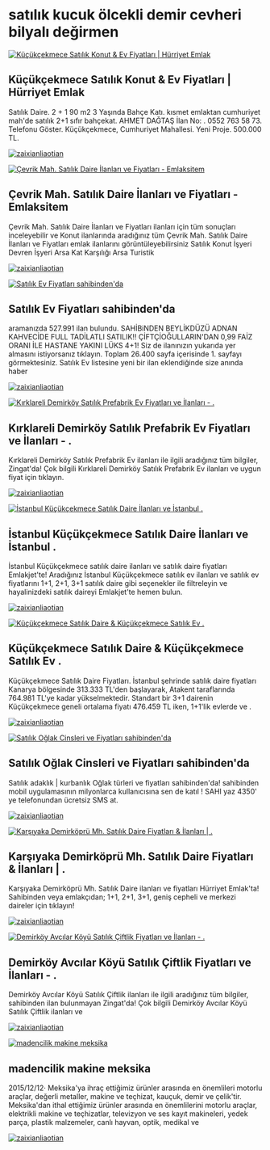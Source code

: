 # satılık kucuk ölcekli demir cevheri bilyalı değirmen
<a href="https://mnn.zoosnet.net/LR/Chatpre.aspx?id=MNN94995150&p=https://topgrinding.com/" target="_blank">![Küçükçekmece Satılık Konut & Ev Fiyatları | Hürriyet Emlak](https://github.com/technlg/images/blob/main/25.jpg)</a>
## Küçükçekmece Satılık Konut & Ev Fiyatları | Hürriyet Emlak
Satılık Daire. 2 + 1 90 m2 3 Yaşında Bahçe Katı. kısmet emlaktan cumhuriyet mah'de satılık 2+1 sıfır bahçekat. AHMET DAĞTAŞ İlan No: . 0552 763 58 73. Telefonu Göster. Küçükçekmece, Cumhuriyet Mahallesi. Yeni Proje. 500.000 TL.
<a href="https://mnn.zoosnet.net/LR/Chatpre.aspx?id=MNN94995150&p=https://topgrinding.com/" target="_blank"><img src="https://github.com/technlg/images/raw/main/chat11.jpg" alt="zaixianliaotian"/></a><a href="//whatsapp.shibangsoft.com/WhatsApp.php" ><img src="https://github.com/technlg/images/raw/main/chat11.png" alt=""></a>
<a href="https://mnn.zoosnet.net/LR/Chatpre.aspx?id=MNN94995150&p=https://topgrinding.com/" target="_blank">![Çevrik Mah. Satılık Daire İlanları ve Fiyatları - Emlaksitem](https://github.com/technlg/images/blob/main/54.jpg)</a>
## Çevrik Mah. Satılık Daire İlanları ve Fiyatları - Emlaksitem
Çevrik Mah. Satılık Daire İlanları ve Fiyatları ilanları için tüm sonuçları inceleyebilir ve Konut ilanlarında aradığınız tüm Çevrik Mah. Satılık Daire İlanları ve Fiyatları emlak ilanlarını görüntüleyebilirsiniz Satılık Konut İşyeri Devren İşyeri Arsa Kat Karşılığı Arsa Turistik
<a href="https://mnn.zoosnet.net/LR/Chatpre.aspx?id=MNN94995150&p=https://topgrinding.com/" target="_blank"><img src="https://github.com/technlg/images/raw/main/chat11.jpg" alt="zaixianliaotian"/></a><a href="//whatsapp.shibangsoft.com/WhatsApp.php" ><img src="https://github.com/technlg/images/raw/main/chat11.png" alt=""></a>
<a href="https://mnn.zoosnet.net/LR/Chatpre.aspx?id=MNN94995150&p=https://topgrinding.com/" target="_blank">![Satılık Ev Fiyatları sahibinden'da](https://github.com/technlg/images/blob/main/51.jpg)</a>
## Satılık Ev Fiyatları sahibinden'da
aramanızda 527.991 ilan bulundu. SAHİBiNDEN BEYLİKDÜZÜ ADNAN KAHVECİDE FULL TADİLATLI SATILIK!! ÇİFTÇİOĞULLARIN'DAN 0,99 FAİZ ORANI İLE HASTANE YAKINI LÜKS 4+1! Siz de ilanınızın yukarıda yer almasını istiyorsanız tıklayın. Toplam 26.400 sayfa içerisinde 1. sayfayı görmektesiniz. Satılık Ev listesine yeni bir ilan eklendiğinde size anında haber 
<a href="https://mnn.zoosnet.net/LR/Chatpre.aspx?id=MNN94995150&p=https://topgrinding.com/" target="_blank"><img src="https://github.com/technlg/images/raw/main/chat11.jpg" alt="zaixianliaotian"/></a><a href="//whatsapp.shibangsoft.com/WhatsApp.php" ><img src="https://github.com/technlg/images/raw/main/chat11.png" alt=""></a>
<a href="https://mnn.zoosnet.net/LR/Chatpre.aspx?id=MNN94995150&p=https://topgrinding.com/" target="_blank">![Kırklareli Demirköy Satılık Prefabrik Ev Fiyatları ve İlanları - .](https://github.com/technlg/images/blob/main/37.jpg)</a>
## Kırklareli Demirköy Satılık Prefabrik Ev Fiyatları ve İlanları - .
Kırklareli Demirköy Satılık Prefabrik Ev ilanları ile ilgili aradığınız tüm bilgiler, Zingat'da! Çok bilgili Kırklareli Demirköy Satılık Prefabrik Ev ilanları ve uygun fiyat için tıklayın.
<a href="https://mnn.zoosnet.net/LR/Chatpre.aspx?id=MNN94995150&p=https://topgrinding.com/" target="_blank"><img src="https://github.com/technlg/images/raw/main/chat11.jpg" alt="zaixianliaotian"/></a><a href="//whatsapp.shibangsoft.com/WhatsApp.php" ><img src="https://github.com/technlg/images/raw/main/chat11.png" alt=""></a>
<a href="https://mnn.zoosnet.net/LR/Chatpre.aspx?id=MNN94995150&p=https://topgrinding.com/" target="_blank">![İstanbul Küçükçekmece Satılık Daire İlanları ve İstanbul .](https://github.com/technlg/images/blob/main/64.jpg)</a>
## İstanbul Küçükçekmece Satılık Daire İlanları ve İstanbul .
İstanbul Küçükçekmece satılık daire ilanları ve satılık daire fiyatları Emlakjet'te! Aradığınız İstanbul Küçükçekmece satılık ev ilanları ve satılık ev fiyatlarını 1+1, 2+1, 3+1 satılık daire gibi seçenekler ile filtreleyin ve hayalinizdeki satılık daireyi Emlakjet'te hemen bulun.
<a href="https://mnn.zoosnet.net/LR/Chatpre.aspx?id=MNN94995150&p=https://topgrinding.com/" target="_blank"><img src="https://github.com/technlg/images/raw/main/chat11.jpg" alt="zaixianliaotian"/></a><a href="//whatsapp.shibangsoft.com/WhatsApp.php" ><img src="https://github.com/technlg/images/raw/main/chat11.png" alt=""></a>
<a href="https://mnn.zoosnet.net/LR/Chatpre.aspx?id=MNN94995150&p=https://topgrinding.com/" target="_blank">![Küçükçekmece Satılık Daire & Küçükçekmece Satılık Ev .](https://github.com/technlg/images/blob/main/21.jpg)</a>
## Küçükçekmece Satılık Daire & Küçükçekmece Satılık Ev .
Küçükçekmece Satılık Daire Fiyatları. İstanbul şehrinde satılık daire fiyatları Kanarya bölgesinde 313.333 TL'den başlayarak, Atakent taraflarında 764.981 TL'ye kadar yükselmektedir. Standart bir 3+1 dairenin Küçükçekmece geneli ortalama fiyatı 476.459 TL iken, 1+1'lik evlerde ve .
<a href="https://mnn.zoosnet.net/LR/Chatpre.aspx?id=MNN94995150&p=https://topgrinding.com/" target="_blank"><img src="https://github.com/technlg/images/raw/main/chat11.jpg" alt="zaixianliaotian"/></a><a href="//whatsapp.shibangsoft.com/WhatsApp.php" ><img src="https://github.com/technlg/images/raw/main/chat11.png" alt=""></a>
<a href="https://mnn.zoosnet.net/LR/Chatpre.aspx?id=MNN94995150&p=https://topgrinding.com/" target="_blank">![Satılık Oğlak Cinsleri ve Fiyatları sahibinden'da](https://github.com/technlg/images/blob/main/36.jpg)</a>
## Satılık Oğlak Cinsleri ve Fiyatları sahibinden'da
Satılık adaklık | kurbanlık Oğlak türleri ve fiyatları sahibinden'da! sahibinden mobil uygulamasının milyonlarca kullanıcısına sen de katıl ! SAHI yaz 4350' ye telefonundan ücretsiz SMS at.
<a href="https://mnn.zoosnet.net/LR/Chatpre.aspx?id=MNN94995150&p=https://topgrinding.com/" target="_blank"><img src="https://github.com/technlg/images/raw/main/chat11.jpg" alt="zaixianliaotian"/></a><a href="//whatsapp.shibangsoft.com/WhatsApp.php" ><img src="https://github.com/technlg/images/raw/main/chat11.png" alt=""></a>
<a href="https://mnn.zoosnet.net/LR/Chatpre.aspx?id=MNN94995150&p=https://topgrinding.com/" target="_blank">![Karşıyaka Demirköprü Mh. Satılık Daire Fiyatları & İlanları | .](https://github.com/technlg/images/blob/main/5.jpg)</a>
## Karşıyaka Demirköprü Mh. Satılık Daire Fiyatları & İlanları | .
Karşıyaka Demirköprü Mh. Satılık Daire ilanları ve fiyatları Hürriyet Emlak'ta! Sahibinden veya emlakçıdan; 1+1, 2+1, 3+1, geniş cepheli ve merkezi daireler için tıklayın!
<a href="https://mnn.zoosnet.net/LR/Chatpre.aspx?id=MNN94995150&p=https://topgrinding.com/" target="_blank"><img src="https://github.com/technlg/images/raw/main/chat11.jpg" alt="zaixianliaotian"/></a><a href="//whatsapp.shibangsoft.com/WhatsApp.php" ><img src="https://github.com/technlg/images/raw/main/chat11.png" alt=""></a>
<a href="https://mnn.zoosnet.net/LR/Chatpre.aspx?id=MNN94995150&p=https://topgrinding.com/" target="_blank">![Demirköy Avcılar Köyü Satılık Çiftlik Fiyatları ve İlanları - .](https://github.com/technlg/images/blob/main/33.jpg)</a>
## Demirköy Avcılar Köyü Satılık Çiftlik Fiyatları ve İlanları - .
Demirköy Avcılar Köyü Satılık Çiftlik ilanları ile ilgili aradığınız tüm bilgiler, sahibinden ilan bulunmayan Zingat'da! Çok bilgili Demirköy Avcılar Köyü Satılık Çiftlik ilanları ve
<a href="https://mnn.zoosnet.net/LR/Chatpre.aspx?id=MNN94995150&p=https://topgrinding.com/" target="_blank"><img src="https://github.com/technlg/images/raw/main/chat11.jpg" alt="zaixianliaotian"/></a><a href="//whatsapp.shibangsoft.com/WhatsApp.php" ><img src="https://github.com/technlg/images/raw/main/chat11.png" alt=""></a>
<a href="https://mnn.zoosnet.net/LR/Chatpre.aspx?id=MNN94995150&p=https://topgrinding.com/" target="_blank">![madencilik makine meksika](https://github.com/technlg/images/blob/main/47.jpg)</a>
## madencilik makine meksika
2015/12/12· Meksika'ya ihraç ettiğimiz ürünler arasında en önemlileri motorlu araçlar, değerli metaller, makine ve teçhizat, kauçuk, demir ve çelik'tir. Meksika'dan ithal ettiğimiz ürünler arasında en önemlilerini motorlu araçlar, elektrikli makine ve teçhizatlar, televizyon ve ses kayıt makineleri, yedek parça, plastik malzemeler, canlı hayvan, optik, medikal ve 
<a href="https://mnn.zoosnet.net/LR/Chatpre.aspx?id=MNN94995150&p=https://topgrinding.com/" target="_blank"><img src="https://github.com/technlg/images/raw/main/chat11.jpg" alt="zaixianliaotian"/></a><a href="//whatsapp.shibangsoft.com/WhatsApp.php" ><img src="https://github.com/technlg/images/raw/main/chat11.png" alt=""></a>
